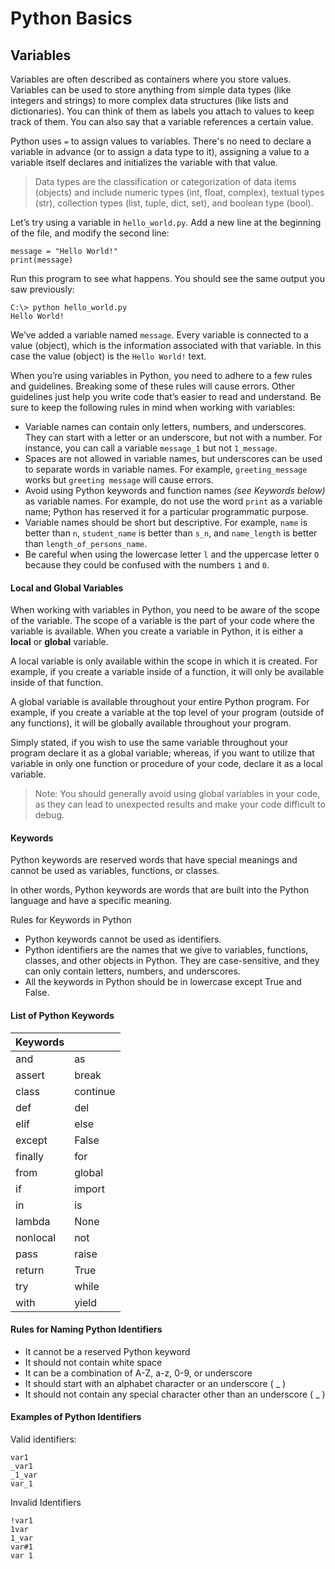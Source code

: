 
# Python Basics

## Variables

Variables are often described as containers where you store values. Variables can be used to store anything from simple data types (like integers and strings) to more complex data structures (like lists and dictionaries). You can think of them as labels you attach to values to keep track of them. You can also say that a variable references a certain value.

Python uses `=` to assign values to variables. There's no need to declare a variable in advance (or to assign a data type to it), assigning a value to a variable itself declares and initializes the variable with that value.

>Data types are the classification or categorization of data items (objects) and include numeric types (int, float, complex), textual types (str), collection types (list, tuple, dict, set), and boolean type (bool).

Let’s try using a variable in `hello_world.py`. Add a new line at the beginning of the file, and modify the second line:

```
message = "Hello World!"
print(message)
```

Run this program to see what happens. You should see the same output you saw previously:

```
C:\> python hello_world.py
Hello World!
```

We’ve added a variable named `message`. Every variable is connected to a value (object), which is the information associated with that variable. In this case the value (object) is the `Hello World!` text.

When you’re using variables in Python, you need to adhere to a few rules and guidelines. Breaking some of these rules will cause errors.  Other guidelines just help you write code that’s easier to read and understand. Be sure to keep the following rules in mind when working with variables:

* Variable names can contain only letters, numbers, and underscores. They can start with a letter or an underscore, but not with a number. For instance, you can call a variable `message_1` but not `1_message`.
* Spaces are not allowed in variable names, but underscores can be used to separate words in variable names. For example, `greeting_message` works but `greeting message` will cause errors.
* Avoid using Python keywords and function names *(see Keywords below)* as variable names. For example, do not use the word `print` as a variable name; Python has reserved it for a particular programmatic purpose.
* Variable names should be short but descriptive. For example, `name` is better than `n`, `student_name` is better than `s_n`, and `name_length` is better than `length_of_persons_name`.
* Be careful when using the lowercase letter `l` and the uppercase letter `O` because they could be confused with the numbers `1` and `0`.

#### Local and Global Variables
When working with variables in Python, you need to be aware of the scope of the variable. The scope of a variable is the part of your code where the variable is available. When you create a variable in Python, it is either a **local** or **global** variable.

A local variable is only available within the scope in which it is created. For example, if you create a variable inside of a function, it will only be available inside of that function.

A global variable is available throughout your entire Python program. For example, if you create a variable at the top level of your program (outside of any functions), it will be globally available throughout your program.

Simply stated, if you wish to use the same variable throughout your program declare it as a global variable; whereas, if you want to utilize that variable in only one function or procedure of your code, declare it as a local variable.

>Note: You should generally avoid using global variables in your code, as they can lead to unexpected results and make your code difficult to debug.

#### Keywords

Python keywords are reserved words that have special meanings and cannot be used as variables, functions, or classes.

In other words, Python keywords are words that are built into the Python language and have a specific meaning.

Rules for Keywords in Python
* Python keywords cannot be used as identifiers. 
* Python identifiers are the names that we give to variables, functions, classes, and other objects in Python. They are case-sensitive, and they can only contain letters, numbers, and underscores.
* All the keywords in Python should be in lowercase except True and False. 


#### List of Python Keywords

| Keywords |          |
|----------|----------|
| and      | as       |
| assert   | break    |
| class    | continue |
| def      | del      |
| elif     | else     |
| except   | False    |
| finally  | for      |
| from     | global   |
| if       | import   |
| in       | is       |
| lambda   | None     |
| nonlocal | not      |
| pass     | raise    |
| return   | True     |
| try      | while    |
| with     | yield    |


#### Rules for Naming Python Identifiers
* It cannot be a reserved Python keyword
* It should not contain white space
* It can be a combination of A-Z, a-z, 0-9, or underscore
* It should start with an alphabet character or an underscore ( _ )
* It should not contain any special character other than an underscore ( _ )

#### Examples of Python Identifiers
Valid identifiers:

```
var1
_var1
_1_var
var_1
```

Invalid Identifiers

```
!var1
1var
1_var
var#1
var 1
```